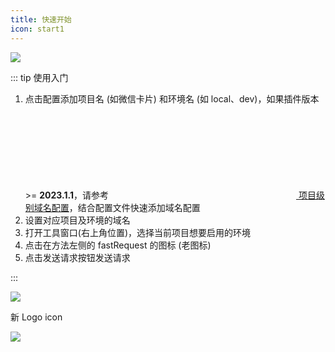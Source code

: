 ```yaml
---
title: 快速开始
icon: start1
---
```


![](/img/start.svg)

<div style="display:none">
```mermaid
flowchart TB
A[开始] -->B(配置)
B -->D[配置环境名]
B -->E[配置环境名]
D --> F[设置域名]
E --> F[设置域名]
F-->G[返回主界面]
G-->H[选择项目名]
G-->I[选择环境名]
H-->J[点击方法左侧火箭R字图标]
I-->J[点击方法左侧火箭R字图标]
J-->K[点击发送按钮]
```
</div>

::: tip 使用入门

1. 点击配置添加项目名 (如微信卡片) 和环境名 (如 local、dev)，如果插件版本 >= **2023.1.1**，请参考[<svg class="icon svg-icon" aria-hidden="true"><use xlink:href="#icon-domainConfig"></use></svg> 项目级别域名配置](../features/projectLevelDomainConfig.md)，结合配置文件快速添加域名配置
2. 设置对应项目及环境的域名
3. 打开工具窗口(右上角位置)，选择当前项目想要启用的环境
4. 点击在方法左侧的 fastRequest 的图标 <FontIcon icon="restfulFastRequest" /> (老图标<FontIcon icon="restfulFastRequest1" />)
5. 点击发送请求按钮发送请求

:::

![](/img/howToUse.gif)

新 Logo icon <FontIcon icon="restfulFastRequest" />

![](/img/newLogoIcon.png)

<!-- @include: @src/contact.snippet.md -->

